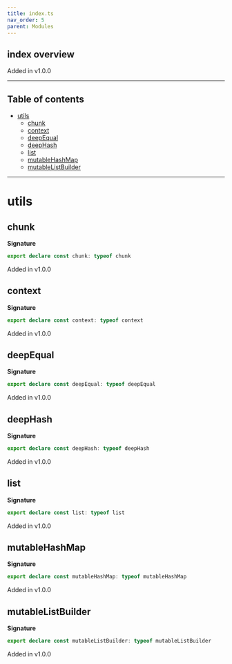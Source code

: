 ```yaml
---
title: index.ts
nav_order: 5
parent: Modules
---
```


## index overview

Added in v1.0.0

---

<h2 class="text-delta">Table of contents</h2>

- [utils](#utils)
  - [chunk](#chunk)
  - [context](#context)
  - [deepEqual](#deepequal)
  - [deepHash](#deephash)
  - [list](#list)
  - [mutableHashMap](#mutablehashmap)
  - [mutableListBuilder](#mutablelistbuilder)

---

# utils

## chunk

**Signature**

```ts
export declare const chunk: typeof chunk
```

Added in v1.0.0

## context

**Signature**

```ts
export declare const context: typeof context
```

Added in v1.0.0

## deepEqual

**Signature**

```ts
export declare const deepEqual: typeof deepEqual
```

Added in v1.0.0

## deepHash

**Signature**

```ts
export declare const deepHash: typeof deepHash
```

Added in v1.0.0

## list

**Signature**

```ts
export declare const list: typeof list
```

Added in v1.0.0

## mutableHashMap

**Signature**

```ts
export declare const mutableHashMap: typeof mutableHashMap
```

Added in v1.0.0

## mutableListBuilder

**Signature**

```ts
export declare const mutableListBuilder: typeof mutableListBuilder
```

Added in v1.0.0
